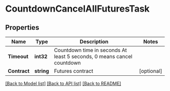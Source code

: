 # CountdownCancelAllFuturesTask

## Properties

Name | Type | Description | Notes
------------ | ------------- | ------------- | -------------
**Timeout** | **int32** | Countdown time in seconds At least 5 seconds, 0 means cancel countdown | 
**Contract** | **string** | Futures contract | [optional] 

[[Back to Model list]](../README.md#documentation-for-models) [[Back to API list]](../README.md#documentation-for-api-endpoints) [[Back to README]](../README.md)


